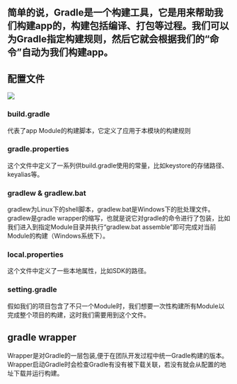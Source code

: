 ## 简单的说，Gradle是一个构建工具，它是用来帮助我们构建app的，构建包括编译、打包等过程。我们可以为Gradle指定构建规则，然后它就会根据我们的“命令”自动为我们构建app。
## 配置文件
![](https://github.com/gaoynui/AndroidTV-learning/blob/master/pics/gradle%E7%9B%AE%E5%BD%95%E4%B8%8B%E9%85%8D%E7%BD%AE%E6%96%87%E4%BB%B6.PNG?raw=true)  
### build.gradle
代表了app Module的构建脚本，它定义了应用于本模块的构建规则
### gradle.properties
这个文件中定义了一系列供build.gradle使用的常量，比如keystore的存储路径、keyalias等。
### gradlew & gradlew.bat
gradlew为Linux下的shell脚本，gradlew.bat是Windows下的批处理文件。gradlew是gradle wrapper的缩写，也就是说它对gradle的命令进行了包装，比如我们进入到指定Module目录并执行“gradlew.bat assemble”即可完成对当前Module的构建（Windows系统下）。
### local.properties
这个文件中定义了一些本地属性，比如SDK的路径。
### setting.gradle
假如我们的项目包含了不只一个Module时，我们想要一次性构建所有Module以完成整个项目的构建，这时我们需要用到这个文件。
## gradle wrapper
Wrapper是对Gradle的一层包装,便于在团队开发过程中统一Gradle构建的版本。  
Wrapper启动Gradle时会检查Gradle有没有被下载关联，若没有就会从配置的地址下载并运行构建。
